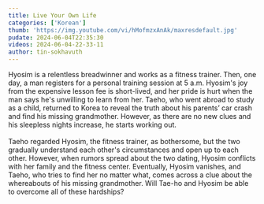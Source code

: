 ```yaml
---
title: Live Your Own Life
categories: ['Korean']
thumb: 'https://img.youtube.com/vi/hMofmzxAnAk/maxresdefault.jpg'
pudate: 2024-06-04T22:35:30
videos: 2024-06-04-22-33-11
author: tin-sokhavuth
---
```

Hyosim is a relentless breadwinner and works as a fitness trainer. Then, one day, a man registers for a personal training session at 5 a.m. Hyosim's joy from the expensive lesson fee is short-lived, and her pride is hurt when the man says he's unwilling to learn from her. Taeho, who went abroad to study as a child, returned to Korea to reveal the truth about his parents’ car crash and find his missing grandmother. However, as there are no new clues and his sleepless nights increase, he starts working out.
<br/><br/>
Taeho regarded Hyosim, the fitness trainer, as bothersome, but the two gradually understand each other's circumstances and open up to each other. However, when rumors spread about the two dating, Hyosim conflicts with her family and the fitness center. Eventually, Hyosim vanishes, and Taeho, who tries to find her no matter what, comes across a clue about the whereabouts of his missing grandmother. Will Tae-ho and Hyosim be able to overcome all of these hardships?